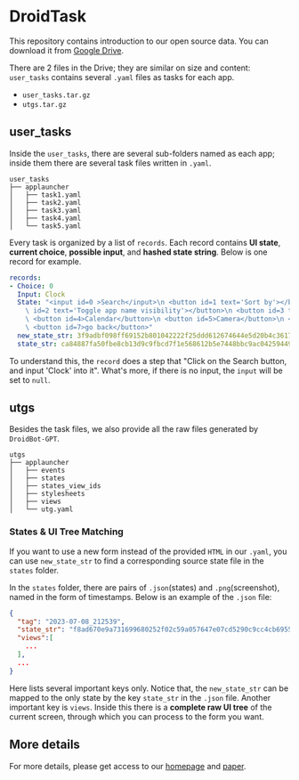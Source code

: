 # DroidTask

This repository contains introduction to our open source data. You can download it from 
[Google Drive](https://drive.google.com/drive/folders/1SergVsuQQThuhmRl63CtkQ5Vv-Pj68OQ?usp=share_link).

There are 2 files in the Drive; they are similar on size and content: `user_tasks` contains several `.yaml` files as tasks for each app.
- `user_tasks.tar.gz`
- `utgs.tar.gz`

## user_tasks

Inside the `user_tasks`, there are several sub-folders named as each app; inside them there are several task files written in `.yaml`.

```
user_tasks
├── applauncher
│   ├── task1.yaml
│   ├── task2.yaml
│   ├── task3.yaml
│   ├── task4.yaml
│   └── task5.yaml
```

Every task is organized by a list of `records`. Each record contains **UI state**, **current choice**, **possible input**, and **hashed state string**. Below is one record for example.

```yaml
records:
- Choice: 0
  Input: Clock
  State: "<input id=0 >Search</input>\n <button id=1 text='Sort by'></button>\n <button\
    \ id=2 text='Toggle app name visibility'></button>\n <button id=3 text='More options'></button>\n\
    \ <button id=4>Calendar</button>\n <button id=5>Camera</button>\n <button id=6>Clock</button>\n\
    \ <button id=7>go back</button>"
  new_state_str: 3f9adbf098ff69152b801042222f25ddd612674644e5d20b4c3617b4c9e33b3f
  state_str: ca84887fa50fbe8cb13d9c9fbcd7f1e568612b5e7448bbc9ac0425944993c94c
```

To understand this, the `record` does a step that "Click on the Search button, and input 'Clock' into it". What's more, if there is no input, the `input` will be set to `null`.


## utgs

Besides the task files, we also provide all the raw files generated by `DroidBot-GPT`.

```
utgs
├── applauncher
│   ├── events
│   ├── states
│   ├── states_view_ids
│   ├── stylesheets
│   ├── views
│   └── utg.yaml
```

### States & UI Tree Matching

If you want to use a new form instead of the provided `HTML` in our `.yaml`, you can use `new_state_str` to find a corresponding source state file in the `states` folder.

In the `states` folder, there are pairs of `.json`(states) and `.png`(screenshot), named in the form of timestamps. Below is an example of the `.json` file:

```json
{
  "tag": "2023-07-08_212539",
  "state_str": "f8ad670e9a731699680252f02c59a057647e07cd5290c9cc4cb69554d0285bd9",
  "views":[
    ...
  ],
  ...
}
```

Here lists several important keys only. Notice that, the `new_state_str` can be mapped to the only state by the key `state_str` in the `.json` file. Another important key is `views`. Inside this there is a **complete raw UI tree** of the current screen, through which you can process to the form you want.

## More details

For more details, please get access to our [homepage](https://autodroid-sys.github.io) and [paper](https://arxiv.org/abs/2308.15272).